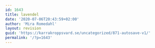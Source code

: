 ```yaml
---
id: 1643
title: lavendel
date: '2020-07-06T20:43:59+02:00'
author: 'Mira Romedahl'
layout: revision
guid: 'https://karrakroppsvard.se/uncategorized/871-autosave-v1/'
permalink: '/?p=1643'
---
```


